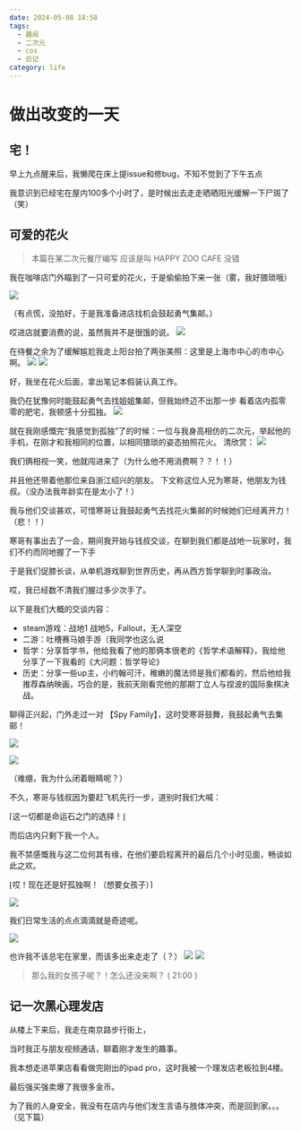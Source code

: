 ```yaml
---
date: 2024-05-08 18:58
tags:
  - 趣闻
  - 二次元
  - cos
  - 日记
category: life
---
```

# 做出改变的一天

## 宅！
早上九点醒来后，我懒爬在床上提issue和修bug，不知不觉到了下午五点

我意识到已经宅在屋内100多个小时了，是时候出去走走晒晒阳光缓解一下尸斑了（笑）

## 可爱的花火

> 本篇在某二次元餐厅编写
> 应该是叫 HAPPY ZOO CAFE 没错

我在咖啡店门外瞄到了一只可爱的花火，于是偷偷拍下来一张（雾，我好猥琐哦）

![](../../assets/blogs/diary/05-08/coser_1.jpg)

（有点慌，没拍好，于是我准备进店找机会鼓起勇气集邮。）

哎进店就要消费的说，虽然我并不是很饿的说。
![](../../assets/blogs/diary/05-08/fee.jpg)

在待餐之余为了缓解尴尬我走上阳台拍了两张美照：这里是上海市中心的市中心啊。
![](../../assets/blogs/diary/05-08/view_1.jpg)
![](../../assets/blogs/diary/05-08/view_2.jpg)

好，我坐在花火后面，拿出笔记本假装认真工作。

我仍在犹豫何时能鼓起勇气去找姐姐集邮，但我始终迈不出那一步
看着店内孤零零的肥宅，我顿感十分孤独。
![](../../assets/blogs/diary/05-08/alone.jpg)


就在我刚感慨完“我感觉到孤独”了的时候：一位与我身高相仿的二次元，举起他的手机，在刚才和我相同的位置，以相同猥琐的姿态拍照花火。
清欣赏：
![](../../assets/blogs/diary/05-08/coser_2.jpg)

我们俩相视一笑，他就闯进来了（为什么他不用消费啊？？！！）

并且他还带着他那位来自浙江绍兴的朋友。
下文称这位人兄为寒哥，他朋友为钱叔。（没办法我年龄实在是太小了！）

我与他们交谈甚欢，可惜寒哥让我鼓起勇气去找花火集邮的时候她们已经离开力！（悲！！）

寒哥有事出去了一会，期间我开始与钱叔交谈，在聊到我们都是战地一玩家时，我们不约而同地握了一下手

于是我们促膝长谈，从单机游戏聊到世界历史，再从西方哲学聊到时事政治。

哎，我已经数不清我们握过多少次手了。

以下是我们大概的交谈内容：
- steam游戏：战地1 战地5，Fallout，无人深空
- 二游：吐槽赛马娘手游（我同学也这么说
- 哲学：分享哲学书，他给我看了他的那俩本很老的《哲学术语解释》，我给他分享了一下我看的《大问题：哲学导论》
- 历史：分享一些up主，小约翰可汗，稚嫩的魔法师是我们都看的，然后他给我推荐森纳映画，巧合的是，我前天刚看完他的那期丁立人与捏波的国际象棋决战。

聊得正兴起，门外走过一对 【Spy Family】，这时受寒哥鼓舞，我鼓起勇气去集邮！

![](../../assets/blogs/diary/05-08/cos_1.jpg)

![](../../assets/blogs/diary/05-08/cos_2.jpg)

（难绷，我为什么闭着眼睛呢？）

不久，寒哥与钱叔因为要赶飞机先行一步，道别时我们大喊：

⌈这一切都是命运石之门的选择！⌋

而后店内只剩下我一个人。

我不禁感慨我与这二位何其有缘，在他们要启程离开的最后几个小时见面，畅谈如此之欢。

⌊哎！现在还是好孤独啊！（想要女孩子）⌉

![](../../assets/blogs/diary/05-08/where_is_the_girl_1.jpg)

我们日常生活的点点滴滴就是奇迹呢。

![](../../assets/blogs/diary/05-08/where_is_the_girl_1_1.jpg)

也许我不该总宅在家里，而该多出来走走了（？）
![](../../assets/blogs/diary/05-08/where_is_the_girl_2.jpg)
![](../../assets/blogs/diary/05-08/where_is_the_girl_3.jpg)

> 那么我的女孩子呢？！怎么还没来啊？ ( 21:00 )


## 记一次黑心理发店

从楼上下来后，我走在南京路步行街上，

当时我正与朋友视频通话，聊着刚才发生的趣事。

我本想走进苹果店看看做完刚出的ipad pro，这时我被一个理发店老板拉到4楼。

最后强买强卖爆了我很多金币。

为了我的人身安全，我没有在店内与他们发生言语与肢体冲突，而是回到家。。。（见下篇）

